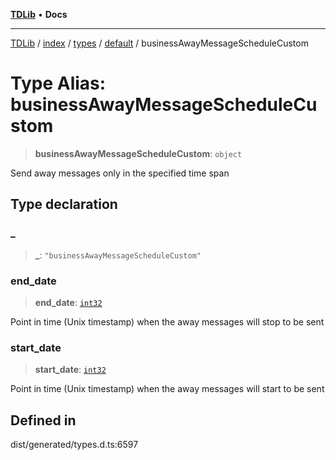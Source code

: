 [**TDLib**](../../../../../../README.md) • **Docs**

***

[TDLib](../../../../../../modules.md) / [index](../../../../../README.md) / [types](../../../README.md) / [default](../README.md) / businessAwayMessageScheduleCustom

# Type Alias: businessAwayMessageScheduleCustom

> **businessAwayMessageScheduleCustom**: `object`

Send away messages only in the specified time span

## Type declaration

### \_

> **\_**: `"businessAwayMessageScheduleCustom"`

### end\_date

> **end\_date**: [`int32`](int32.md)

Point in time (Unix timestamp) when the away messages will stop to be sent

### start\_date

> **start\_date**: [`int32`](int32.md)

Point in time (Unix timestamp) when the away messages will start to be sent

## Defined in

dist/generated/types.d.ts:6597
